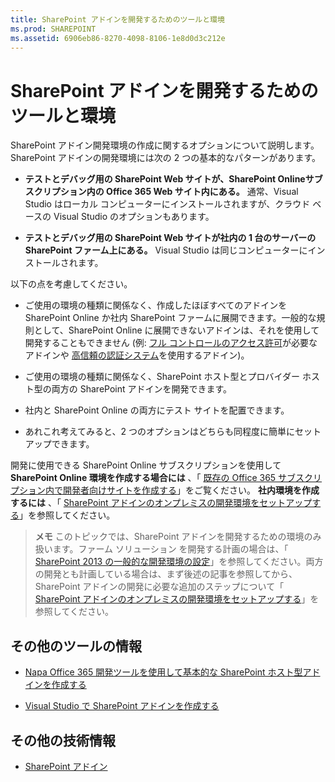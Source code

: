 ```yaml
---
title: SharePoint アドインを開発するためのツールと環境
ms.prod: SHAREPOINT
ms.assetid: 6906eb86-8270-4098-8106-1e8d0d3c212e
---
```



# SharePoint アドインを開発するためのツールと環境
SharePoint アドイン開発環境の作成に関するオプションについて説明します。
SharePoint アドインの開発環境には次の 2 つの基本的なパターンがあります。
  
    
    


- **テストとデバッグ用の SharePoint Web サイトが、SharePoint Onlineサブスクリプション内の Office 365 Web サイト内にある。** 通常、Visual Studio はローカル コンピューターにインストールされますが、クラウド ベースの Visual Studio のオプションもあります。
    
  
- **テストとデバッグ用の SharePoint Web サイトが社内の 1 台のサーバーの SharePoint ファーム上にある。** Visual Studio は同じコンピューターにインストールされます。
    
  

以下の点を考慮してください。
  
    
    


- ご使用の環境の種類に関係なく、作成したほぼすべてのアドインを SharePoint Online か社内 SharePoint ファームに展開できます。一般的な規則として、SharePoint Online に展開できないアドインは、それを使用して開発することもできません (例:  [フル コントロールのアクセス許可](add-in-permissions-in-sharepoint-2013.md)が必要なアドインや [高信頼の認証システム](creating-sharepoint-add-ins-that-use-high-trust-authorization.md)を使用するアドイン)。
    
  
- ご使用の環境の種類に関係なく、SharePoint ホスト型とプロバイダー ホスト型の両方の SharePoint アドインを開発できます。
    
  
- 社内と SharePoint Online の両方にテスト サイトを配置できます。
    
  
- あれこれ考えてみると、2 つのオプションはどちらも同程度に簡単にセットアップできます。
    
  
開発に使用できる SharePoint Online サブスクリプションを使用して **SharePoint Online 環境を作成する場合には** 、「 [既存の Office 365 サブスクリプション内で開発者向けサイトを作成する](create-a-developer-site-on-an-existing-office-365-subscription.md)」をご覧ください。 **社内環境を作成するには** 、「 [SharePoint アドインのオンプレミスの開発環境をセットアップする](set-up-an-on-premises-development-environment-for-sharepoint-add-ins.md)」を参照してください。
> **メモ**
> このトピックでは、SharePoint アドインを開発するための環境のみ扱います。ファーム ソリューション を開発する計画の場合は、「 [SharePoint 2013 の一般的な開発環境の設定](http://msdn.microsoft.com/library/08e4e4e1-d960-43fa-85df-f3c279ed6927%28Office.15%29.aspx)」を参照してください。両方の開発とも計画している場合は、まず後述の記事を参照してから、SharePoint アドインの開発に必要な追加のステップについて「 [SharePoint アドインのオンプレミスの開発環境をセットアップする](set-up-an-on-premises-development-environment-for-sharepoint-add-ins.md)」を参照してください。 
  
    
    


## その他のツールの情報


-  [Napa Office 365 開発ツールを使用して基本的な SharePoint ホスト型アドインを作成する](create-a-basic-sharepoint-hosted-add-in-by-using-napa-office-365-development-too.md)
    
  
-  [Visual Studio で SharePoint アドインを作成する](create-sharepoint-add-ins-in-visual-studio.md)
    
  

## その他の技術情報
<a name="bk_addresources"> </a>


-  [SharePoint アドイン](sharepoint-add-ins.md)
    
  

